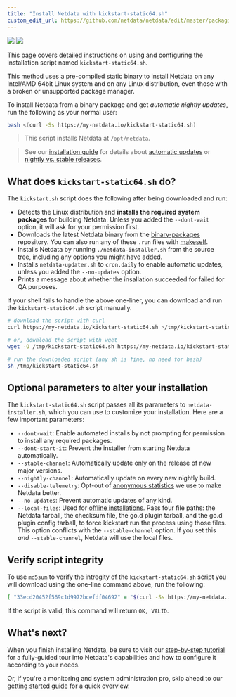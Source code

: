 ```yaml
---
title: "Install Netdata with kickstart-static64.sh"
custom_edit_url: https://github.com/netdata/netdata/edit/master/packaging/installer/methods/kickstart-64.md
---
```




![](https://registry.my-netdata.io/api/v1/badge.svg?chart=web_log_nginx.requests_per_url&options=unaligned&dimensions=kickstart64&group=sum&after=-3600&label=last+hour&units=installations&value_color=orange&precision=0) ![](https://registry.my-netdata.io/api/v1/badge.svg?chart=web_log_nginx.requests_per_url&options=unaligned&dimensions=kickstart64&group=sum&after=-86400&label=today&units=installations&precision=0)

This page covers detailed instructions on using and configuring the installation script named `kickstart-static64.sh`.

This method uses a pre-compiled static binary to install Netdata on any Intel/AMD 64bit Linux system and on any Linux
distribution, even those with a broken or unsupported package manager.

To install Netdata from a binary package and get _automatic nightly updates_, run the following as your normal user:

```bash
bash <(curl -Ss https://my-netdata.io/kickstart-static64.sh)
```

> This script installs Netdata at `/opt/netdata`.

> See our [installation guide](/docs/agent/packaging/installer/methods/..) for details about [automatic updates](/docs/agent/packaging/installer/methods/..#automatic-updates) or
> [nightly vs. stable releases](/docs/agent/packaging/installer/methods/..#nightly-vs-stable-releases).

## What does `kickstart-static64.sh` do?

The `kickstart.sh` script does the following after being downloaded and run:

-   Detects the Linux distribution and **installs the required system packages** for building Netdata. Unless you added
    the `--dont-wait` option, it will ask for your permission first.
-   Downloads the latest Netdata binary from the [binary-packages](https://github.com/netdata/binary-packages)
    repository. You can also run any of these `.run` files with [makeself](https://github.com/megastep/makeself).
-   Installs Netdata by running `./netdata-installer.sh` from the source tree, including any options you might have
    added.
-   Installs `netdata-updater.sh` to `cron.daily` to enable automatic updates, unless you added the `--no-updates`
    option.
-   Prints a message about whether the insallation succeeded for failed for QA purposes.

If your shell fails to handle the above one-liner, you can download and run the `kickstart-static64.sh` script manually.

```sh
# download the script with curl
curl https://my-netdata.io/kickstart-static64.sh >/tmp/kickstart-static64.sh

# or, download the script with wget
wget -O /tmp/kickstart-static64.sh https://my-netdata.io/kickstart-static64.sh

# run the downloaded script (any sh is fine, no need for bash)
sh /tmp/kickstart-static64.sh
```

## Optional parameters to alter your installation

The `kickstart-static64.sh` script passes all its parameters to `netdata-installer.sh`, which you can use to customize
your installation. Here are a few important parameters:

-   `--dont-wait`: Enable automated installs by not prompting for permission to install any required packages.
-   `--dont-start-it`: Prevent the installer from starting Netdata automatically.
-   `--stable-channel`: Automatically update only on the release of new major versions.
-   `--nightly-channel`: Automatically update on every new nightly build.
-   `--disable-telemetry`: Opt-out of [anonymous statistics](/docs/agent/anonymous-statistics) we use to make
    Netdata better.
-   `--no-updates`: Prevent automatic updates of any kind.
-   `--local-files`: Used for [offline installations](/docs/agent/packaging/installer/methods/offline). Pass four file paths: the Netdata
    tarball, the checksum file, the go.d plugin tarball, and the go.d plugin config tarball, to force kickstart run the
    process using those files. This option conflicts with the `--stable-channel` option. If you set this _and_
    `--stable-channel`, Netdata will use the local files.

## Verify script integrity

To use `md5sum` to verify the intregity of the `kickstart-static64.sh` script you will download using the one-line
command above, run the following:

```bash
[ "33ecd20452f569c1d9972bcefdf04692" = "$(curl -Ss https://my-netdata.io/kickstart-static64.sh | md5sum | cut -d ' ' -f 1)" ] && echo "OK, VALID" || echo "FAILED, INVALID"
```

If the script is valid, this command will return `OK, VALID`.

## What's next?

When you finish installing Netdata, be sure to visit our [step-by-step tutorial](/docs/agent/step-by-step/step-00)
for a fully-guided tour into Netdata's capabilities and how to configure it according to your needs. 

Or, if you're a monitoring and system administration pro, skip ahead to our [getting started
guide](/docs/agent/getting-started) for a quick overview.
